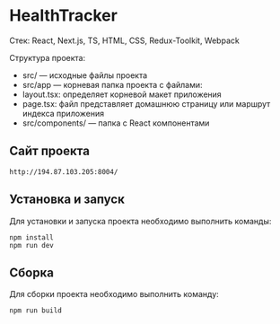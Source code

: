# HealthTracker

Стек: React, Next.js, TS, HTML, CSS, Redux-Toolkit, Webpack 

Структура проекта:
- src/ — исходные файлы проекта
- src/app — корневая папка проекта с файлами:
- layout.tsx: определяет корневой макет приложения
- page.tsx: файл представляет домашнюю страницу или маршрут индекса приложения
- src/components/ — папка с React компонентами

## Сайт проекта

```
http://194.87.103.205:8004/
```

## Установка и запуск
Для установки и запуска проекта необходимо выполнить команды:

```
npm install
npm run dev
```

## Сборка
Для сборки проекта необходимо выполнить команду:

```
npm run build
```
